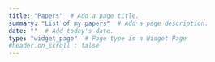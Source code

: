 ```yaml
---
title: "Papers"  # Add a page title.
summary: "List of my papers"  # Add a page description.
date: ""  # Add today's date.
type: "widget_page"  # Page type is a Widget Page
#header.on_scroll : false
---
```


